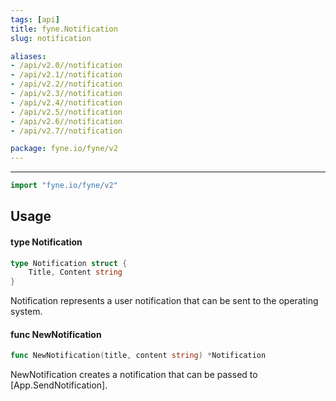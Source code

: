 ```yaml
---
tags: [api]
title: fyne.Notification
slug: notification

aliases:
- /api/v2.0//notification
- /api/v2.1//notification
- /api/v2.2//notification
- /api/v2.3//notification
- /api/v2.4//notification
- /api/v2.5//notification
- /api/v2.6//notification
- /api/v2.7//notification

package: fyne.io/fyne/v2
---
```



---
```go
import "fyne.io/fyne/v2"
```

## Usage

#### type Notification

```go
type Notification struct {
	Title, Content string
}
```

Notification represents a user notification that can be sent to the operating system.

#### func  NewNotification

```go
func NewNotification(title, content string) *Notification
```
NewNotification creates a notification that can be passed to [App.SendNotification].

